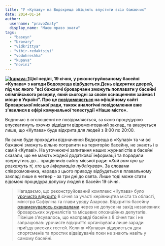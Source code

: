 ```yaml
---
title: "У «Купаву» на Водохреща обіцяють впустити всіх бажаючих"
date: 2014-01-14
author: 
  username: "pravoZnaty"
  display_name: "Маєш право знати"
tags: 
  - "baseyn"
  - "brovary"
  - "vidkrittya"
  - "vibir-redaktsiyi"
  - "vodohreshha"
  - "kupava"
  - "novini"
---
```


**[![kupava-1](https://mpz.brovary.org/wp-content/uploads/2014/01/kupava-11.jpg)](https://mpz.brovary.org/wp-content/uploads/2014/01/kupava-11.jpg)Цієї неділі, 19 січня, у реконструйованому басейні «Купава» з нагоди Водохреща відбудеться День відкритих дверей, під час якого "всі бажаючі броварчани зможуть поплавати у басейні олімпійського резерву, який сьогодні за своїм оснащенням займає І місце в Україні". Про це [повідомляється](http://brovary-rada.gov.ua/plan-zakhod%D1%96v-na-svyato-vodokhreshcha-19-s%D1%96chnya-2014-roku) на офіційному сайті Броварської міської ради, також аналогічні повідомлення вже з'явилися в ефірі комунальної телестудії «Наше місто».**  

Водночас в оголошенні не повідомляється, за якою процедурою впускатимуть охочих відвідати відремонтований заклад, та вказується лише, що «Купава» буде відкрита для людей з 8:00 по 20:00.

Як саме буде проходити відзначення Водохреща в «Купаві» та чи всі бажаючі зможуть вільно потрапити на територію басейну, не знають і в самій «Купаві». На уточнюючі запитання наших журналістів в басейні сказали, що не мають жодної додаткової інформації та порадили звернутись до… працівників сайту міської ради: «_Хай вам про це розкажуть ті, хто цю інформацію публікував_». За словами співрозмовника, нарада з цього приводу відбудеться в плавальному закладі лише в четвер - за три дні до свята. Лише тоді може стати відомою процедура допуску людей в басейн 19 січня.

> Нагадаємо, що реконструйований комплекс «Купава» було [урочисто відкрито](https://mpz.brovary.org/baseyn-kupava-u-brovarah-vidkrili-na-odin-den-dlya-azarova-ta-obranih-zmi/) 8 січня за участі керівництва міста та області, міністра Сафіуліна та глави уряду Азарова. Відкриття басейну [ознаменувалось скандалами](https://mpz.brovary.org/kupava-mozhe-povtoriti-dolyu-baseynu-zosh-9/) через не допуск на захід незалежних броварських журналістів та місцевих опозиційних депутатів. Пізніше з'ясувалось, що насправді басейн з 8 січня так і не запрацював: урочисте відкриття організували лише заради приїзду високих гостей. Коли ж «Купава» відкриється для спортсменів та простих відвідувачів поки не знають навіть у самому басейні.

